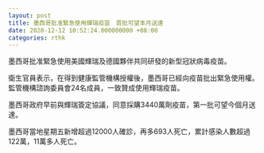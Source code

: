 ```yaml
---
layout: post
title: 墨西哥批准緊急使用輝瑞疫苗　首批可望本月送達
date: 2020-12-12 10:52:24.000000000 +08:00
categories: rthk
---
```


墨西哥批准緊急使用美國輝瑞及德國夥伴共同研發的新型冠狀病毒疫苗。

衛生官員表示，在得到健康監管機構授權後，墨西哥已經向疫苗批出緊急使用權。監管機構諮詢委員會24名成員，一致贊成使用輝瑞疫苗。

墨西哥政府早前與輝瑞簽定協議，同意採購3440萬劑疫苗，第一批可望今個月送達。

墨西哥當地星期五新增超過12000人確診，再多693人死亡，累計感染人數超過122萬，11萬多人死亡。

